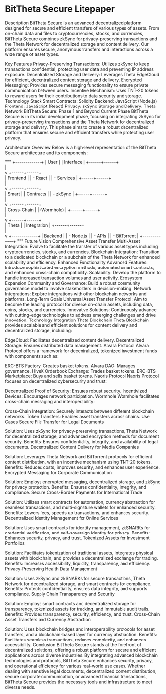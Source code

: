 # BitTheta Secure Litepaper
Description
BitTheta Secure is an advanced decentralized platform designed for secure and efficient transfers of various types of assets. From on-chain data and files to cryptocurrencies, stocks, and currencies, BitTheta Secure combines zkSync for privacy-preserving transactions and the Theta Network for decentralized storage and content delivery. Our platform ensures secure, anonymous transfers and interactions across a wide range of asset types.

Key Features
Privacy-Preserving Transactions: Utilizes zkSync to keep transactions confidential, protecting user data and preventing IP address exposure.
Decentralized Storage and Delivery: Leverages Theta EdgeCloud for efficient, decentralized content storage and delivery.
Encrypted Messaging: Provides secure messaging functionality to ensure private communication between users.
Incentive Mechanism: Uses TNT-20 tokens to reward users for their contributions to data security and storage.
Technology Stack
Smart Contracts: Solidity
Backend: JavaScript (Node.js)
Frontend: JavaScript (React)
Privacy: zkSync
Storage and Delivery: Theta Network
BitTheta Secure: Phase 1 and Beyond
Current Phase
BitTheta Secure is in its initial development phase, focusing on integrating zkSync for privacy-preserving transactions and the Theta Network for decentralized storage and delivery. This phase aims to create a robust decentralized platform that ensures secure and efficient transfers while protecting user privacy.

Architecture Overview
Below is a high-level representation of the BitTheta Secure architecture and its components:

"""
+-------------+
| User        |
| Interface   |
+------+------+  
       |       
       v
+------+------+  
| Frontend    |
| - React     |
| - Services  |
+------+------+  
       |       
       v
+------+------+  
| Smart       |
| Contracts   |
| - zkSync     |
+------+------+  
       |       
       v
+------+------+  
| Cross-Chain |
| (Wormhole)  |
+------+------+  
       |       
       v
+------+------+  
| Theta       |
| Integration |
+------+------+  
       |       
       v
+-------------+
| Backend      |
| - Node.js    |
| - APIs       |
| - BitTorrent |
+-------------+
"""
Future Vision
Comprehensive Asset Transfer
Multi-Asset Integration: Evolve to facilitate the transfer of various asset types including cryptocurrencies, stocks, and currencies.
Blockchain Integration: Transition to a dedicated blockchain or a subchain of the Theta Network for enhanced scalability and efficiency.
Enhanced Functionality
Advanced Features: Introduce sophisticated encryption methods, automated smart contracts, and enhanced cross-chain compatibility.
Scalability: Develop the platform to handle increased transaction volumes and user activity.
Ecosystem Expansion
Community and Governance: Build a robust community governance model to involve stakeholders in decision-making.
Network Integrations: Explore integrations with other blockchain networks and platforms.
Long-Term Goals
Universal Asset Transfer Protocol: Aim to become the leading protocol for diverse on-chain assets, including data, coins, stocks, and currencies.
Innovative Solutions: Continuously advance with cutting-edge technologies to address emerging challenges and drive innovation.
Technology Integration
Theta Blockchain
Theta Blockchain provides scalable and efficient solutions for content delivery and decentralized storage, including:

EdgeCloud: Facilitates decentralized content delivery.
Decentralized Storage: Ensures distributed data management.
Alvara Protocol
Alvara Protocol offers a framework for decentralized, tokenized investment funds with components such as:

ERC-BTS Factory: Creates basket tokens.
Alvara DAO: Manages governance.
HiveX Orderbook Exchange: Trades basket tokens.
ERC-BTS Marketplace: Buys and sells basket tokens.
Naoris Protocol
Naoris Protocol focuses on decentralized cybersecurity and trust:

Decentralized Proof of Security: Ensures robust security.
Incentivized Devices: Encourages network participation.
Wormhole
Wormhole facilitates cross-chain messaging and interoperability:

Cross-Chain Integration: Securely interacts between different blockchain networks.
Token Transfers: Enables asset transfers across chains.
Use Cases
Secure File Transfer for Legal Documents

Solution: Uses zkSync for privacy-preserving transactions, Theta Network for decentralized storage, and advanced encryption methods for document security.
Benefits: Ensures confidentiality, integrity, and availability of legal documents.
Decentralized Content Delivery for Media Companies

Solution: Leverages Theta Network and BitTorrent protocols for efficient content distribution, with an incentive mechanism using TNT-20 tokens.
Benefits: Reduces costs, improves security, and enhances user experience.
Encrypted Messaging for Corporate Communication

Solution: Employs encrypted messaging, decentralized storage, and zkSync for privacy protection.
Benefits: Ensures confidentiality, integrity, and compliance.
Secure Cross-Border Payments for International Trade

Solution: Utilizes smart contracts for automation, currency abstraction for seamless transactions, and multi-signature wallets for enhanced security.
Benefits: Lowers fees, speeds up transactions, and enhances security.
Decentralized Identity Management for Online Services

Solution: Uses smart contracts for identity management, zkSNARKs for credential verification, and self-sovereign identity for privacy.
Benefits: Enhances security, privacy, and trust.
Tokenized Assets for Investment Portfolios

Solution: Facilitates tokenization of traditional assets, integrates physical assets with blockchain, and provides a decentralized exchange for trading.
Benefits: Increases accessibility, liquidity, transparency, and efficiency.
Privacy-Preserving Health Data Management

Solution: Uses zkSync and zkSNARKs for secure transactions, Theta Network for decentralized storage, and smart contracts for compliance.
Benefits: Protects confidentiality, ensures data integrity, and supports compliance.
Supply Chain Transparency and Security

Solution: Employs smart contracts and decentralized storage for transparency, tokenized assets for tracking, and immutable audit trails.
Benefits: Provides transparency, security, efficiency, and trust.
Cross-Chain Asset Transfers and Currency Abstraction

Solution: Uses blockchain bridges and interoperability protocols for asset transfers, and a blockchain-based layer for currency abstraction.
Benefits: Facilitates seamless transactions, reduces complexity, and enhances accessibility.
Conclusion
BitTheta Secure stands at the forefront of decentralized solutions, offering a robust platform for secure and efficient applications across diverse industries. By integrating advanced blockchain technologies and protocols, BitTheta Secure enhances security, privacy, and operational efficiency for various real-world use cases. Whether dealing with sensitive legal documents, decentralized content distribution, secure corporate communication, or advanced financial transactions, BitTheta Secure provides the necessary tools and infrastructure to meet diverse needs.